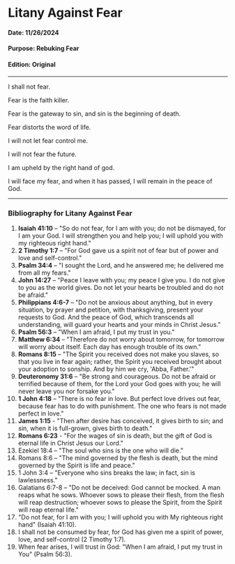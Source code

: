 # Litany Against Fear
#### Date: 11/26/2024
#### Purpose: Rebuking Fear
#### Edition: Original
____

I shall not fear.  

Fear is the faith killer.  

Fear is the gateway to sin, and sin is the beginning of death.

Fear distorts the word of life.  

I will not let fear control me.  

I will not fear the future.  

I am upheld by the right hand of god.  

I will face my fear, and when it has passed, I will remain in the peace of God. 

___
### Bibliography for Litany Against Fear

1. **Isaiah 41:10** – "So do not fear, for I am with you; do not be dismayed, for I am your God. I will strengthen you and help you; I will uphold you with my righteous right hand."  
2. **2 Timothy 1:7** – "For God gave us a spirit not of fear but of power and love and self-control."  
3. **Psalm 34:4** – "I sought the Lord, and he answered me; he delivered me from all my fears."  
4. **John 14:27** – "Peace I leave with you; my peace I give you. I do not give to you as the world gives. Do not let your hearts be troubled and do not be afraid."  
5. **Philippians 4:6-7** – "Do not be anxious about anything, but in every situation, by prayer and petition, with thanksgiving, present your requests to God. And the peace of God, which transcends all understanding, will 
guard your hearts and your minds in Christ Jesus."  
6. **Psalm 56:3** – "When I am afraid, I put my trust in you."  
7. **Matthew 6:34** – "Therefore do not worry about tomorrow, for tomorrow will worry about itself. Each day has enough trouble of its own."  
8. **Romans 8:15** – "The Spirit you received does not make you slaves, so that you live in fear again; rather, the Spirit you received brought about your adoption to sonship. And by him we cry, 'Abba, Father.'"  
9. **Deuteronomy 31:6** – "Be strong and courageous. Do not be afraid or terrified because of them, for the Lord your God goes with you; he will never leave you nor forsake you."  
10. **1 John 4:18** – "There is no fear in love. But perfect love drives out fear, because fear has to do with punishment. The one who fears is not made perfect in love."
11. **James 1:15** - "Then after desire has conceived, it gives birth to sin; and sin, when it is full-grown, gives birth to death."
12. **Romans 6:23** - "For the wages of sin is death, but the gift of God is eternal life in Christ Jesus our Lord."
13. Ezekiel 18:4 – "The soul who sins is the one who will die."
14. Romans 8:6 – "The mind governed by the flesh is death, but the mind governed by the Spirit is life and peace."
15. 1 John 3:4 – "Everyone who sins breaks the law; in fact, sin is lawlessness."
16. Galatians 6:7-8 – "Do not be deceived: God cannot be mocked. A man reaps what he sows. Whoever sows to please their flesh, from the flesh will reap destruction; whoever sows to please the Spirit, from the Spirit will reap eternal life."
17. "Do not fear, for I am with you; I will uphold you with My righteous right hand" (Isaiah 41:10).
18. I shall not be consumed by fear, for God has given me a spirit of power, love, and self-control (2 Timothy 1:7).
19. When fear arises, I will trust in God: "When I am afraid, I put my trust in You" (Psalm 56:3).


